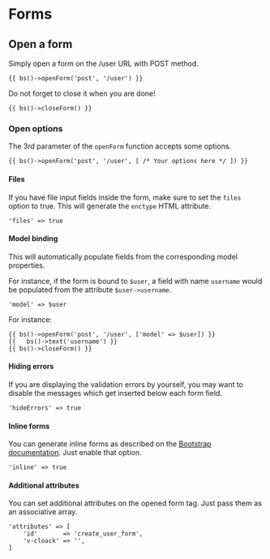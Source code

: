 # Forms

## Open a form

Simply open a form on the /user URL with POST method.

```$php
{{ bs()->openForm('post', '/user') }}
```

Do not forget to close it when you are done!

```$php
{{ bs()->closeForm() }}
```

### Open options

The 3rd parameter of the `openForm` function accepts some options. 

```$php
{{ bs()->openForm('post', '/user', [ /* Your options here */ ]) }}
```

#### Files

If you have file input fields inside the form, make sure to set the `files` option
to true. This will generate the `enctype` HTML attribute. 

```$php
'files' => true
```

#### Model binding

This will automatically populate fields from the corresponding model properties.

For instance, if the form is bound to `$user`, a field with name `username` would 
be populated from the attribute `$user->username`.

```$php
'model' => $user
```

For instance:

```$php
{{ bs()->openForm('post', '/user', ['model' => $user]) }}
{{   bs()->text('username') }}
{{ bs()->closeForm() }}
```

#### Hiding errors

If you are displaying the validation errors by yourself, you may want to disable the 
messages which get inserted below each form field.

```$php
'hideErrors' => true
```

#### Inline forms

You can generate inline forms as described on the 
[Bootstrap documentation](https://getbootstrap.com/docs/4.0/components/forms/#inline-forms). 
Just enable that option.

```$php
'inline' => true
```

#### Additional attributes

You can set additional attributes on the opened form tag. Just pass them as an associative
array.

```$php
'attributes' => [
    'id'       => 'create_user_form',
    'v-cloack' => '',
]
```
